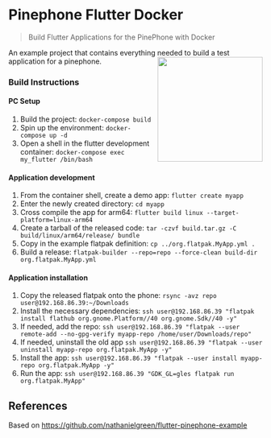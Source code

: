 # Pinephone Flutter Docker

> Build Flutter Applications for the PinePhone with Docker

An example project that contains everything needed to build a test application for a pinephone.  <img src="https://raw.githubusercontent.com/dretay/pinephone_flutter_docker/master/screenshot.jpg" align="right" width="208">

### Build Instructions ###
#### PC Setup
1. Build the project: `docker-compose build`
2. Spin up the environment: `docker-compose up -d`
3. Open a shell in the flutter development container: `docker-compose exec my_flutter /bin/bash`

#### Application development
1. From the container shell, create a demo app: `flutter create myapp`
2. Enter the newly created directory: `cd myapp`
3. Cross compile the app for arm64: `flutter build linux --target-platform=linux-arm64`
4. Create a tarball of the released code: `tar -czvf build.tar.gz -C build/linux/arm64/release/ bundle`
5. Copy in the example flatpak definition: `cp ../org.flatpak.MyApp.yml .`
6. Build a release: `flatpak-builder --repo=repo --force-clean build-dir org.flatpak.MyApp.yml`

#### Application installation
1. Copy the released flatpak onto the phone: `rsync -avz repo user@192.168.86.39:~/Downloads`
2. Install the necessary dependencies: `ssh user@192.168.86.39 "flatpak install flathub org.gnome.Platform//40 org.gnome.Sdk//40 -y"`
3. If needed, add the repo: `ssh user@192.168.86.39 "flatpak --user remote-add --no-gpg-verify myapp-repo /home/user/Downloads/repo"`
4. If needed, uninstall the old app `ssh user@192.168.86.39 "flatpak --user uninstall myapp-repo org.flatpak.MyApp -y"`
5. Install the app: `ssh user@192.168.86.39 "flatpak --user install myapp-repo org.flatpak.MyApp -y"`
6. Run the app: `ssh user@192.168.86.39 "GDK_GL=gles flatpak run  org.flatpak.MyApp"`


## References
Based on https://github.com/nathanielgreen/flutter-pinephone-example
